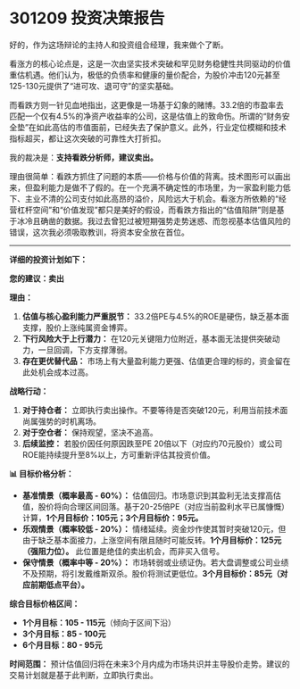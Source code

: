 # 301209 投资决策报告

好的，作为这场辩论的主持人和投资组合经理，我来做个了断。

看涨方的核心论点是，这是一次由坚实技术突破和罕见财务稳健性共同驱动的价值重估机遇。他们认为，极低的负债率和健康的量价配合，为股价冲击120元甚至125-130元提供了“进可攻、退可守”的坚实基础。

而看跌方则一针见血地指出，这更像是一场基于幻象的赌博。33.2倍的市盈率去匹配一个仅有4.5%的净资产收益率的公司，这是估值上的致命伤。所谓的“财务安全垫”在如此高估的市值面前，已经失去了保护意义。此外，行业定位模糊和技术指标超买，都让这次突破的可靠性大打折扣。

我的裁决是：**支持看跌分析师，建议卖出。**

理由很简单：看跌方抓住了问题的本质——价格与价值的背离。技术图形可以画出来，但盈利能力是做不了假的。在一个充满不确定性的市场里，为一家盈利能力低下、主业不清的公司支付如此高昂的溢价，风险远大于机会。看涨方所依赖的“经营杠杆空间”和“价值发现”都只是美好的假设，而看跌方指出的“估值陷阱”则是基于冰冷且确凿的数据。我过去曾犯过被短期强势走势迷惑、而忽视基本估值风险的错误，这次我必须吸取教训，将资本安全放在首位。

---

**详细的投资计划如下：**

**您的建议：卖出**

**理由：**
1.  **估值与核心盈利能力严重脱节：** 33.2倍PE与4.5%的ROE是硬伤，缺乏基本面支撑，股价上涨纯属资金博弈。
2.  **下行风险大于上行潜力：** 在120元关键阻力位附近，基本面无法提供突破动力，一旦回调，下方支撑薄弱。
3.  **存在更优替代品：** 市场上有大量盈利能力更强、估值更合理的标的，资金留在此处机会成本过高。

**战略行动：**
1.  **对于持仓者：** 立即执行卖出操作。不要等待是否突破120元，利用当前技术面尚属强势的时机离场。
2.  **对于空仓者：** 保持观望，坚决不追高。
3.  **后续监控：** 若股价因任何原因跌至PE 20倍以下（对应约70元股价）或公司ROE能持续提升至8%以上，方可重新评估其投资价值。

**📊 目标价格分析：**

*   **基准情景（概率最高 - 60%）：** 估值回归。市场意识到其盈利无法支撑高估值，股价将向合理区间回落。基于20-25倍PE（对应当前盈利水平已属慷慨）计算，**1个月目标价：105元；3个月目标价：95元。**
*   **乐观情景（概率较低 - 20%）：** 情绪延续。资金炒作使其暂时突破120元，但由于缺乏基本面接力，上涨空间有限且随时可能反转。**1个月目标价：125元（强阻力位）。** 此位置是绝佳的卖出机会，而非买入信号。
*   **保守情景（概率中等 - 20%）：** 市场转弱或业绩证伪。若大盘调整或公司业绩不及预期，将引发戴维斯双杀。股价将测试更低位。**3个月目标价：85元（对应前期低点平台）。**

**综合目标价格区间：**
*   **1个月目标：105 - 115元**（倾向于区间下沿）
*   **3个月目标：85 - 100元**
*   **6个月目标：80 - 95元**

**时间范围：** 预计估值回归将在未来3个月内成为市场共识并主导股价走势。建议的交易计划就是基于此判断，立即执行卖出。